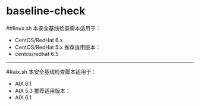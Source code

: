 # baseline-check
##linux.sh
本安全基线检查脚本适用于：	
- CentOS/RedHat 6.x
- CentOS/RedHat 5.x
推荐适用版本：
- centos/redhat 6.5

*********
##aix.sh
本安全基线检查脚本适用于：
- AIX 6.1
- AIX 5.3
推荐适用版本：
- AIX 6.1

